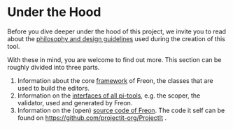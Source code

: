 # Under the Hood

Before you dive deeper under the hood of this project, we invite you to read about the
[philosophy and design guidelines](/010_Intro/020_Our_Philosophy) used during the creation of this tool.

With these in mind, you are welcome to find out more. This section can be roughly divided into three parts.

1. Information about the core [framework](/060_Under_the_Hood/010_The_Editor_Framework) of Freon, the classes that
   are used to build the editors.
2. Information on the [interfaces of all pi-tools](/060_Under_the_Hood/020_The_PiTool_Interfaces), e.g. the scoper, the validator,
   used and generated by Freon.
3. Information on the (open) [source code of Freon](/060_Under_the_Hood/030_Source_Code_Documentation). The code it self can 
   be found on <a href="https://github.com/projectit-org/ProjectIt" target="_blank">https://github.com/projectit-org/ProjectIt </a>.
